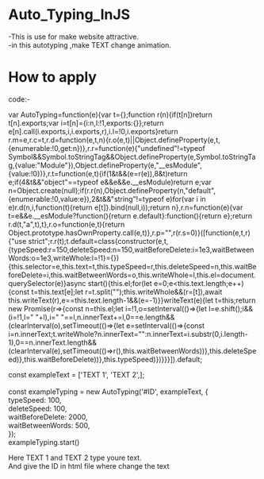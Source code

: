 # Auto_Typing_InJS
-This is use for make website attractive.<br>
-in this autotyping ,make TEXT change animation.

# How to apply

code:-<br>


var AutoTyping=function(e){var t={};function r(n){if(t[n])return t[n].exports;var i=t[n]={i:n,l:!1,exports:{}};return e[n].call(i.exports,i,i.exports,r),i.l=!0,i.exports}return r.m=e,r.c=t,r.d=function(e,t,n){r.o(e,t)||Object.defineProperty(e,t,{enumerable:!0,get:n})},r.r=function(e){"undefined"!=typeof Symbol&&Symbol.toStringTag&&Object.defineProperty(e,Symbol.toStringTag,{value:"Module"}),Object.defineProperty(e,"__esModule",{value:!0})},r.t=function(e,t){if(1&t&&(e=r(e)),8&t)return e;if(4&t&&"object"==typeof e&&e&&e.__esModule)return e;var n=Object.create(null);if(r.r(n),Object.defineProperty(n,"default",{enumerable:!0,value:e}),2&t&&"string"!=typeof e)for(var i in e)r.d(n,i,function(t){return e[t]}.bind(null,i));return n},r.n=function(e){var t=e&&e.__esModule?function(){return e.default}:function(){return e};return r.d(t,"a",t),t},r.o=function(e,t){return Object.prototype.hasOwnProperty.call(e,t)},r.p="",r(r.s=0)}([function(e,t,r){"use strict";r.r(t);t.default=class{constructor(e,t,{typeSpeed:r=150,deleteSpeed:n=150,waitBeforeDelete:i=1e3,waitBetweenWords:o=1e3,writeWhole:l=!1}={}){this.selector=e,this.text=t,this.typeSpeed=r,this.deleteSpeed=n,this.waitBeforeDelete=i,this.waitBetweenWords=o,this.writeWhole=l,this.el=document.querySelector(e)}async start(){this.el;for(let e=0;e<this.text.length;e++){const t=this.text[e];let r=t.split("");this.writeWhole&&(r=[t]),await this.writeText(r),e==this.text.length-1&&(e=-1)}}writeText(e){let t=this;return new Promise(r=>{const n=this.el;let i=!1,o=setInterval(()=>{let l=e.shift();i&&(i=!1,l=" "+l),i=" "==l,n.innerText+=l,0==e.length&&(clearInterval(o),setTimeout(()=>{let e=setInterval(()=>{const i=n.innerText;t.writeWhole?n.innerText="":n.innerText=i.substr(0,i.length-1),0==n.innerText.length&&(clearInterval(e),setTimeout(()=>r(),this.waitBetweenWords))},this.deleteSpeed)},this.waitBeforeDelete))},this.typeSpeed)})}}}]).default;

const exampleText = ['TEXT 1', 'TEXT 2',];     <br>  
    const exampleTyping = new AutoTyping('#ID', exampleText, {    <br>
        typeSpeed: 100,     <br>
        deleteSpeed: 100,    <br>
        waitBeforeDelete: 2000,    <br>
        waitBetweenWords: 500,     <br>
    });    <br>
    exampleTyping.start()  <br>



Here TEXT 1 and TEXT 2 type youre text.<br>
And give the ID in html file where change the text




